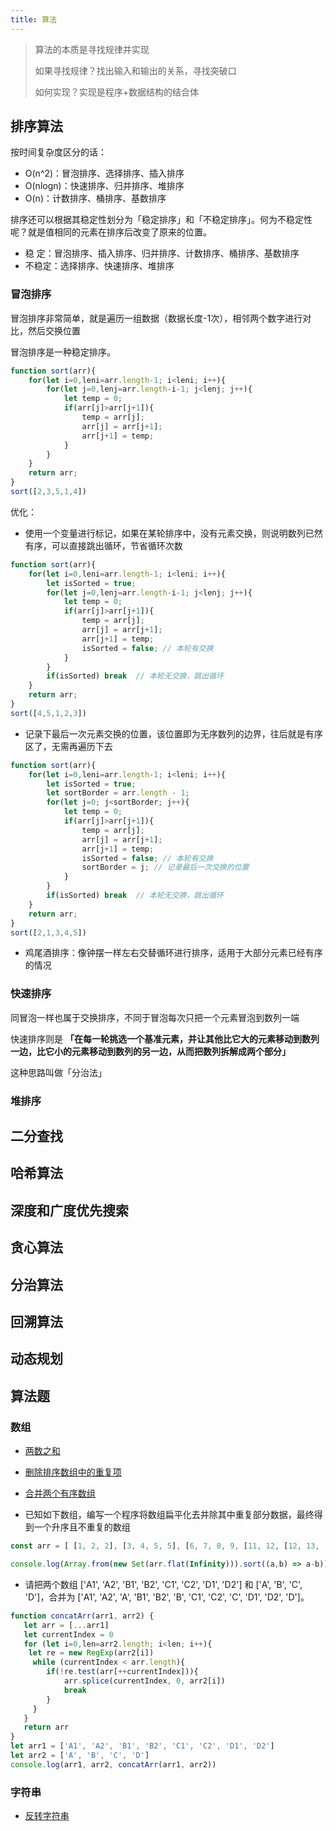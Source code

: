 ```yaml
---
title: 算法
---
```


> 算法的本质是寻找规律并实现
>
> 如果寻找规律？找出输入和输出的关系，寻找突破口
>
> 如何实现？实现是程序+数据结构的结合体


## 排序算法
按时间复杂度区分的话：
- O(n^2)：冒泡排序、选择排序、插入排序
- O(nlogn)：快速排序、归并排序、堆排序
- O(n)：计数排序、桶排序、基数排序

排序还可以根据其稳定性划分为「稳定排序」和「不稳定排序」。何为不稳定性呢？就是值相同的元素在排序后改变了原来的位置。
- 稳  定：冒泡排序、插入排序、归并排序、计数排序、桶排序、基数排序
- 不稳定：选择排序、快速排序、堆排序

### 冒泡排序
冒泡排序非常简单，就是遍历一组数据（数据长度-1次），相邻两个数字进行对比，然后交换位置

冒泡排序是一种稳定排序。

```javascript
function sort(arr){
    for(let i=0,leni=arr.length-1; i<leni; i++){
        for(let j=0,lenj=arr.length-i-1; j<lenj; j++){
            let temp = 0;
            if(arr[j]>arr[j+1]){
                temp = arr[j];
                arr[j] = arr[j+1];
                arr[j+1] = temp;
            }
        }
    }
    return arr;
}
sort([2,3,5,1,4])
```

优化：
- 使用一个变量进行标记，如果在某轮排序中，没有元素交换，则说明数列已然有序，可以直接跳出循环，节省循环次数
```javascript
function sort(arr){
    for(let i=0,leni=arr.length-1; i<leni; i++){
        let isSorted = true;
        for(let j=0,lenj=arr.length-i-1; j<lenj; j++){
            let temp = 0;
            if(arr[j]>arr[j+1]){
                temp = arr[j];
                arr[j] = arr[j+1];
                arr[j+1] = temp;
                isSorted = false; // 本轮有交换
            }
        }
        if(isSorted) break  // 本轮无交换，跳出循环
    }
    return arr;
}
sort([4,5,1,2,3])
```

- 记录下最后一次元素交换的位置，该位置即为无序数列的边界，往后就是有序区了，无需再遍历下去
```javascript
function sort(arr){
    for(let i=0,leni=arr.length-1; i<leni; i++){
        let isSorted = true;
        let sortBorder = arr.length - 1;
        for(let j=0; j<sortBorder; j++){
            let temp = 0;
            if(arr[j]>arr[j+1]){
                temp = arr[j];
                arr[j] = arr[j+1];
                arr[j+1] = temp;
                isSorted = false; // 本轮有交换
                sortBorder = j; // 记录最后一次交换的位置
            }
        }
        if(isSorted) break  // 本轮无交换，跳出循环
    }
    return arr;
}
sort([2,1,3,4,5])
```

- 鸡尾酒排序：像钟摆一样左右交替循环进行排序，适用于大部分元素已经有序的情况


### 快速排序
同冒泡一样也属于交换排序，不同于冒泡每次只把一个元素冒泡到数列一端

快速排序则是 **「在每一轮挑选一个基准元素，并让其他比它大的元素移动到数列一边，比它小的元素移动到数列的另一边，从而把数列拆解成两个部分」**

这种思路叫做「分治法」

### 堆排序

## 二分查找

## 哈希算法

## 深度和广度优先搜索

## 贪心算法

## 分治算法

## 回溯算法

## 动态规划

## 算法题

### 数组
- [两数之和](https://leetcode-cn.com/problems/two-sum)
- [删除排序数组中的重复项](https://leetcode-cn.com/problems/remove-duplicates-from-sorted-array)
- [合并两个有序数组](https://leetcode-cn.com/problems/merge-sorted-array)

- 已知如下数组，编写一个程序将数组扁平化去并除其中重复部分数据，最终得到一个升序且不重复的数组
```javascript
const arr = [ [1, 2, 2], [3, 4, 5, 5], [6, 7, 8, 9, [11, 12, [12, 13, [14] ] ] ], 10]

console.log(Array.from(new Set(arr.flat(Infinity))).sort((a,b) => a-b))
```
  
  
  
- 请把两个数组 ['A1', 'A2', 'B1', 'B2', 'C1', 'C2', 'D1', 'D2'] 和 ['A', 'B', 'C', 'D']，合并为 ['A1', 'A2', 'A', 'B1', 'B2', 'B', 'C1', 'C2', 'C', 'D1', 'D2', 'D']。
```javascript
function concatArr(arr1, arr2) {
   let arr = [...arr1]
   let currentIndex = 0
   for (let i=0,len=arr2.length; i<len; i++){
    let re = new RegExp(arr2[i])
     while (currentIndex < arr.length){
        if(!re.test(arr[++currentIndex])){
            arr.splice(currentIndex, 0, arr2[i])
            break
        }
     }
   }
   return arr
}
let arr1 = ['A1', 'A2', 'B1', 'B2', 'C1', 'C2', 'D1', 'D2']
let arr2 = ['A', 'B', 'C', 'D']
console.log(arr1, arr2, concatArr(arr1, arr2))
```


### 字符串
- [反转字符串](https://leetcode-cn.com/problems/reverse-string)
